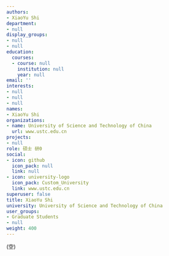 ```yaml
---
authors:
- XiaoYu Shi
department:
- null
display_groups:
- null
- null
education:
  courses:
  - course: null
    institution: null
    year: null
email: ''
interests:
- null
- null
- null
names:
- XiaoYu Shi
organizations:
- name: University of Science and Technology of China
  url: www.ustc.edu.cn
projects:
- null
role: 硕士 研0
social:
- icon: github
  icon_pack: null
  link: null
- icon: university-logo
  icon_pack: Custom_University
  link: www.ustc.edu.cn
superuser: false
title: XiaoYu Shi
university: University of Science and Technology of China
user_groups:
- Graduate Students
- null
weight: 400
---
```


(空)
